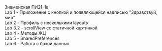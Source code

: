 Знаменская ПИ21-1в<br>
Lab 1 - Приложение с кнопкой и появляющейся надписью "Здравствуй, мир"<br>
Lab 2 - Профиль с несколькими layouts <br>
Lab 3.2 - scrollView со статичной картинкой<br>
Lab 4 - Методы ЖЦ<br>
Lab 5 - SharedPreferences<br>
Lab 6 - Работа с базой данных<br>

